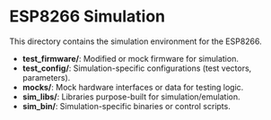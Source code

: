 # ESP8266 Simulation

This directory contains the simulation environment for the ESP8266.

- **test_firmware/**: Modified or mock firmware for simulation.
- **test_config/**: Simulation-specific configurations (test vectors, parameters).
- **mocks/**: Mock hardware interfaces or data for testing logic.
- **sim_libs/**: Libraries purpose-built for simulation/emulation.
- **sim_bin/**: Simulation-specific binaries or control scripts.
